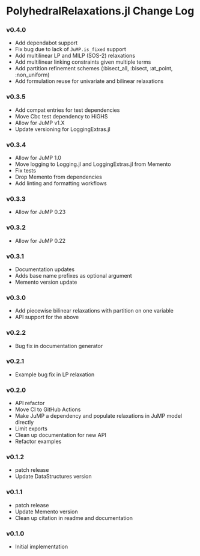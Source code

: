 PolyhedralRelaxations.jl Change Log
=========================

### v0.4.0
- Add dependabot support
- Fix bug due to lack of ``JuMP.is_fixed`` support
- Add multilinear LP and MILP (SOS-2) relaxations 
- Add multilinear linking constraints given multiple terms 
- Add partition refinement schemes (:bisect_all, :bisect, :at_point, :non_uniform)
- Add formulation reuse for univariate and bilinear relaxations

### v0.3.5 
- Add compat entries for test dependencies
- Move Cbc test dependency to HiGHS
- Allow for JuMP v1.X 
- Update versioning for LoggingExtras.jl

### v0.3.4
- Allow for JuMP 1.0
- Move logging to Logging.jl and LoggingExtras.jl from Memento
- Fix tests
- Drop Memento from dependencies
- Add linting and formatting workflows

### v0.3.3
- Allow for JuMP 0.23

### v0.3.2
- Allow for JuMP 0.22

### v0.3.1
- Documentation updates
- Adds base name prefixes as optional argument
- Memento version update

### v0.3.0
- Add piecewise bilinear relaxations with partition on one variable
- API support for the above

### v0.2.2
- Bug fix in documentation generator

### v0.2.1
- Example bug fix in LP relaxation

### v0.2.0 
- API refactor 
- Move CI to GitHub Actions 
- Make JuMP a dependency and populate relaxations in JuMP model directly 
- Limit exports
- Clean up documentation for new API
- Refactor examples

### v0.1.2
- patch release
- Update DataStructures version 

### v0.1.1
- patch release
- Update Memento version
- Clean up citation in readme and documentation

### v0.1.0
- Initial implementation 
